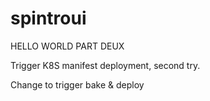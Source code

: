 # spintroui


HELLO WORLD PART DEUX


Trigger K8S manifest deployment, second try.

Change to trigger bake & deploy
